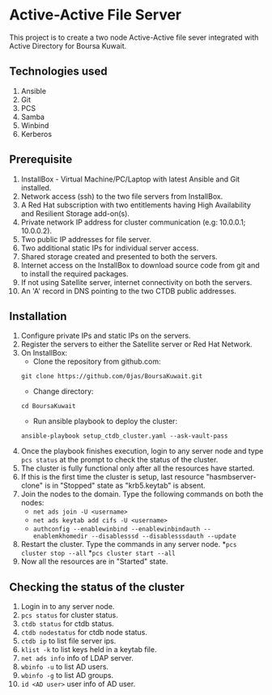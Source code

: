 # Active-Active File Server

This project is to create a two node Active-Active file sever integrated with Active Directory for Boursa Kuwait. 

## Technologies used
1. Ansible
2. Git
3. PCS
4. Samba
5. Winbind
6. Kerberos

## Prerequisite
1. InstallBox - Virtual Machine/PC/Laptop with latest Ansible and Git installed.
2. Network access (ssh) to the two file servers from InstallBox.
3. A Red Hat subscription with two entitlements having High Availability and Resilient Storage add-on(s).
4. Private network IP address for cluster communication (e.g: 10.0.0.1; 10.0.0.2).
5. Two public IP addresses for file server.
6. Two additional static IPs for individual server access.
7. Shared storage created and presented to both the servers.
8. Internet access on the InstallBox to download source code from git and to install the required packages.
9. If not using Satellite server, internet connectivity on both the servers.
10. An 'A' record in DNS pointing to the two CTDB public addresses.

## Installation
1. Configure private IPs and static IPs on the servers.
2. Register the servers to either the Satellite server or Red Hat Network.
3. On InstallBox:
 	* Clone the repository from github.com: 
	```
	git clone https://github.com/0jas/BoursaKuwait.git
	```
	* Change directory: 
	```
	cd BoursaKuwait
	```
	* Run ansible playbook to deploy the cluster: 
	```
	ansible-playbook setup_ctdb_cluster.yaml --ask-vault-pass
	```
4. Once the playbook finishes execution, login to any server node and type ```pcs status``` at the prompt to check the status of the cluster.
5. The cluster is fully functional only after all the resources have started.
6. If this is the first time the cluster is setup, last resource "hasmbserver-clone" is in "Stopped" state as "krb5.keytab" is absent.
7. Join the nodes to the domain. Type the following commands on both the nodes: 
	* ```net ads join -U <username>```
	* ```net ads keytab add cifs -U <username>```
	* ```authconfig --enablewinbind --enablewinbindauth --enablemkhomedir --disablesssd --disablesssdauth --update```
8. Restart the cluster. Type the commands in any server node. 
	*```pcs cluster stop --all```
	*```pcs cluster start --all```
9. Now all the resources are in "Started" state.

## Checking the status of the cluster

1. Login in to any server node.
2. ```pcs status``` for cluster status.
3. ```ctdb status``` for ctdb status.
4. ```ctdb nodestatus``` for ctdb node status.
5. ```ctdb ip``` to list file server ips.
6. ```klist -k``` to list keys held in a keytab file. 
7. ```net ads info``` info of LDAP server.
8. ```wbinfo -u``` to list AD users.
9. ```wbinfo -g``` to list AD groups.
10. ```id <AD user>``` user info of AD user.
